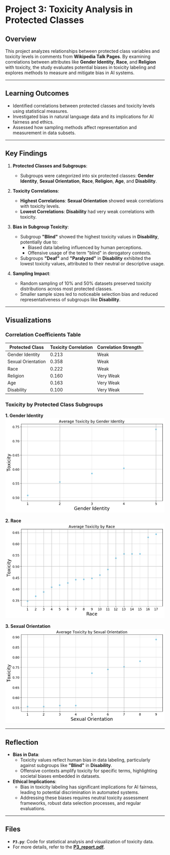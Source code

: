 # Project 3: Toxicity Analysis in Protected Classes

## Overview

This project analyzes relationships between protected class variables and toxicity levels in comments from **Wikipedia Talk Pages**. By examining correlations between attributes like **Gender Identity**, **Race**, and **Religion** with toxicity, the study evaluates potential biases in toxicity labeling and explores methods to measure and mitigate bias in AI systems.

---

## Learning Outcomes
- Identified correlations between protected classes and toxicity levels using statistical measures.
- Investigated bias in natural language data and its implications for AI fairness and ethics.
- Assessed how sampling methods affect representation and measurement in data subsets.

---

## Key Findings

1. **Protected Classes and Subgroups**:
   - Subgroups were categorized into six protected classes: **Gender Identity**, **Sexual Orientation**, **Race**, **Religion**, **Age**, and **Disability**.

2. **Toxicity Correlations**:
   - **Highest Correlations**: **Sexual Orientation** showed weak correlations with toxicity levels.
   - **Lowest Correlations**: **Disability** had very weak correlations with toxicity.

3. **Bias in Subgroup Toxicity**:
   - Subgroup **"Blind"** showed the highest toxicity values in **Disability**, potentially due to:
     - Biased data labeling influenced by human perceptions.
     - Offensive usage of the term "blind" in derogatory contexts.
   - Subgroups **"Deaf"** and **"Paralyzed"** in **Disability** exhibited the lowest toxicity values, attributed to their neutral or descriptive usage.

4. **Sampling Impact**:
   - Random sampling of 10% and 50% datasets preserved toxicity distributions across most protected classes.
   - Smaller sample sizes led to noticeable selection bias and reduced representativeness of subgroups like **Disability**.

---

## Visualizations

### Correlation Coefficients Table
| **Protected Class**     | **Toxicity Correlation** | **Correlation Strength**  |
|-------------------------|--------------------------|---------------------------|
| Gender Identity         | 0.213                    | Weak                      |
| Sexual Orientation      | 0.358                    | Weak                      |
| Race                    | 0.222                    | Weak                      |
| Religion                | 0.160                    | Very Weak                 |
| Age                     | 0.163                    | Very Weak                 |
| Disability              | 0.100                    | Very Weak                 |

### Toxicity by Protected Class Subgroups
**1. Gender Identity**  
![Average Toxicity by Gender Identity](pic/GenderIdentity.png)

**2. Race**  
![Average Toxicity by Race](pic/Race.png)

**3. Sexual Orientation**  
![Average Toxicity by Sexual Orientation](pic/SexualOrientation.png)

---

## Reflection

- **Bias in Data**:
  - Toxicity values reflect human bias in data labeling, particularly against subgroups like **"Blind"** in **Disability**.
  - Offensive contexts amplify toxicity for specific terms, highlighting societal biases embedded in datasets.
- **Ethical Implications**:
  - Bias in toxicity labeling has significant implications for AI fairness, leading to potential discrimination in automated systems.
  - Addressing these biases requires neutral toxicity assessment frameworks, robust data selection processes, and regular evaluations.

---

## Files
- **`P3.py`**: Code for statistical analysis and visualization of toxicity data.
- For more details, refer to the **[P3_report.pdf](P3_report.pdf)**.
